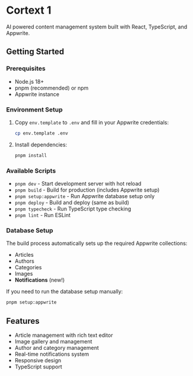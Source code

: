 # Cortext 1

AI powered content management system built with React, TypeScript, and Appwrite.

## Getting Started

### Prerequisites

- Node.js 18+ 
- pnpm (recommended) or npm
- Appwrite instance

### Environment Setup

1. Copy `env.template` to `.env` and fill in your Appwrite credentials:
   ```bash
   cp env.template .env
   ```

2. Install dependencies:
   ```bash
   pnpm install
   ```

### Available Scripts

- `pnpm dev` - Start development server with hot reload
- `pnpm build` - Build for production (includes Appwrite setup)
- `pnpm setup:appwrite` - Run Appwrite database setup only
- `pnpm deploy` - Build and deploy (same as build)
- `pnpm typecheck` - Run TypeScript type checking
- `pnpm lint` - Run ESLint

### Database Setup

The build process automatically sets up the required Appwrite collections:
- Articles
- Authors  
- Categories
- Images
- **Notifications** (new!)

If you need to run the database setup manually:
```bash
pnpm setup:appwrite
```

## Features

- Article management with rich text editor
- Image gallery and management
- Author and category management
- Real-time notifications system
- Responsive design
- TypeScript support
